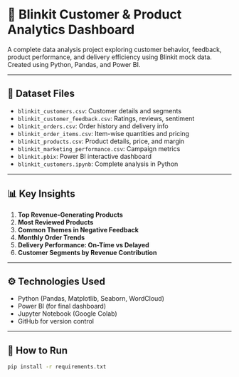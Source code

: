 # 🛒 Blinkit Customer & Product Analytics Dashboard

A complete data analysis project exploring customer behavior, feedback, product performance, and delivery efficiency using Blinkit mock data. Created using Python, Pandas, and Power BI.

---

## 📂 Dataset Files
- `blinkit_customers.csv`: Customer details and segments
- `blinkit_customer_feedback.csv`: Ratings, reviews, sentiment
- `blinkit_orders.csv`: Order history and delivery info
- `blinkit_order_items.csv`: Item-wise quantities and pricing
- `blinkit_products.csv`: Product details, price, and margin
- `blinkit_marketing_performance.csv`: Campaign metrics
- `blinkit.pbix`: Power BI interactive dashboard
- `blinkit_customers.ipynb`: Complete analysis in Python

---

## 📊 Key Insights
1. **Top Revenue-Generating Products**
2. **Most Reviewed Products**
3. **Common Themes in Negative Feedback**
4. **Monthly Order Trends**
5. **Delivery Performance: On-Time vs Delayed**
6. **Customer Segments by Revenue Contribution**

---

## ⚙️ Technologies Used
- Python (Pandas, Matplotlib, Seaborn, WordCloud)
- Power BI (for final dashboard)
- Jupyter Notebook (Google Colab)
- GitHub for version control

---

## 🚀 How to Run
```bash
pip install -r requirements.txt
